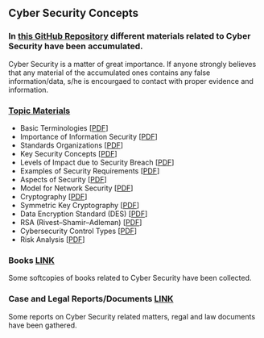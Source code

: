 ## Cyber Security Concepts 

### In [this GitHub Repository](https://github.com/MdSiamAnsary/Cyber-Security-Concepts) different materials related to Cyber Security have been accumulated. 
Cyber Security is a matter of great importance. If anyone strongly believes that any material of the accumulated ones contains any false information/data, s/he is encourgaed to contact with proper evidence and information. 

### [Topic Materials](https://github.com/MdSiamAnsary/Cyber-Security-Concepts/tree/main/Topic%20Materials) 
- Basic Terminologies [[PDF](https://github.com/MdSiamAnsary/Cyber-Security-Concepts/blob/main/Topic%20Materials/Terminologies.pdf)]
- Importance of Information Security [[PDF](https://github.com/MdSiamAnsary/Cyber-Security-Concepts/blob/main/Topic%20Materials/Importance%20of%20Information%20Security.pdf)]
- Standards Organizations [[PDF](https://github.com/MdSiamAnsary/Cyber-Security-Concepts/blob/main/Topic%20Materials/Standards%20Organizations%20.pdf)]
- Key Security Concepts [[PDF](https://github.com/MdSiamAnsary/Cyber-Security-Concepts/blob/main/Topic%20Materials/Key%20Security%20Concepts.pdf)]
- Levels of Impact due to Security Breach [[PDF](https://github.com/MdSiamAnsary/Cyber-Security-Concepts/blob/main/Topic%20Materials/Levels%20of%20Impact%20due%20to%20Security%20Breach.pdf)]
- Examples of Security Requirements [[PDF](https://github.com/MdSiamAnsary/Cyber-Security-Concepts/blob/main/Topic%20Materials/Examples%20of%20Security%20Requirements%20.pdf)]
- Aspects of Security [[PDF](https://github.com/MdSiamAnsary/Cyber-Security-Concepts/blob/main/Topic%20Materials/Aspects%20of%20Security.pdf)]
- Model for Network Security [[PDF](https://github.com/MdSiamAnsary/Cyber-Security-Concepts/blob/main/Topic%20Materials/Model%20for%20Network%20Security.pdf)]
- Cryptography [[PDF](https://github.com/MdSiamAnsary/Cyber-Security-Concepts/blob/main/Topic%20Materials/Cryptography.pdf)]
- Symmetric Key Cryptography [[PDF](https://github.com/MdSiamAnsary/Cyber-Security-Concepts/blob/main/Topic%20Materials/Symmetric%20Key%20Cryptography.pdf)]
- Data Encryption Standard (DES) [[PDF]()]
- RSA (Rivest–Shamir–Adleman) [[PDF]()]
- Cybersecurity Control Types [[PDF](https://github.com/MdSiamAnsary/Cyber-Security-Concepts/blob/main/Topic%20Materials/Cyber%20Security%20Control%20Types.pdf)]
- Risk Analysis [[PDF]()]


### Books [LINK](https://github.com/MdSiamAnsary/Cyber-Security-Concepts/tree/main/Books)
Some softcopies of books related to Cyber Security have been collected. 

### Case and Legal Reports/Documents [LINK](https://github.com/MdSiamAnsary/Cyber-Security-Concepts/tree/main/Case%20and%20Legal%20Reports)
Some reports on Cyber Security related matters, regal and law documents have been gathered. 

